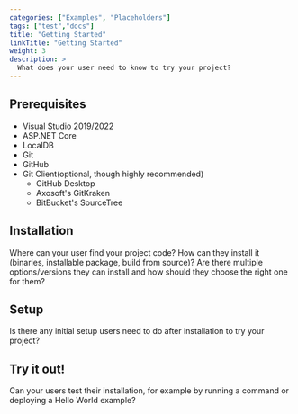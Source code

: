 ```yaml
---
categories: ["Examples", "Placeholders"]
tags: ["test","docs"] 
title: "Getting Started"
linkTitle: "Getting Started"
weight: 3
description: >
  What does your user need to know to try your project?
---
```


## Prerequisites
- Visual Studio 2019/2022
- ASP.NET Core
- LocalDB
- Git
- GitHub
- Git Client(optional, though highly recommended)
  - GitHub Desktop
  - Axosoft's GitKraken
  - BitBucket's SourceTree

## Installation

Where can your user find your project code? How can they install it (binaries, installable package, build from source)? Are there multiple options/versions they can install and how should they choose the right one for them?

## Setup

Is there any initial setup users need to do after installation to try your project?

## Try it out!

Can your users test their installation, for example by running a command or deploying a Hello World example?
